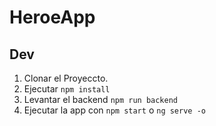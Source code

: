 # HeroeApp

## Dev

1. Clonar el Proyeccto.
2. Ejecutar ```npm install```
3. Levantar el backend ```npm run backend```
4. Ejecutar la app con ```npm start``` o ```ng serve -o```
